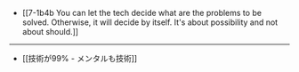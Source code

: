 - [[7-1b4b You can let the tech decide what are the problems to be solved. Otherwise, it will decide by itself. It's about possibility and not about should.]]
---
- [[技術が99% - メンタルも技術]]
